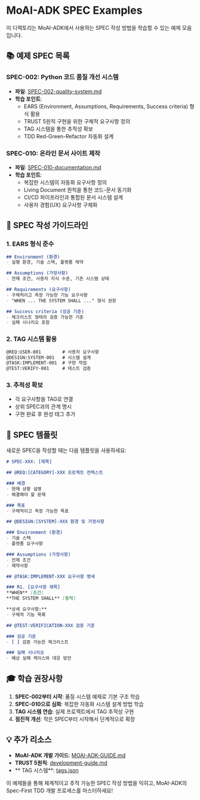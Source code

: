 # MoAI-ADK SPEC Examples

이 디렉토리는 MoAI-ADK에서 사용하는 SPEC 작성 방법을 학습할 수 있는 예제 모음입니다.

## 📚 예제 SPEC 목록

### SPEC-002: Python 코드 품질 개선 시스템
- **파일**: [SPEC-002-quality-system.md](./SPEC-002-quality-system.md)
- **학습 포인트**:
  - EARS (Environment, Assumptions, Requirements, Success criteria) 형식 활용
  - TRUST 5원칙 구현을 위한 구체적 요구사항 정의
  -  TAG 시스템을 통한 추적성 확보
  - TDD Red-Green-Refactor 자동화 설계

### SPEC-010: 온라인 문서 사이트 제작
- **파일**: [SPEC-010-documentation.md](./SPEC-010-documentation.md)
- **학습 포인트**:
  - 복잡한 시스템의 자동화 요구사항 정의
  - Living Document 원칙을 통한 코드-문서 동기화
  - CI/CD 파이프라인과 통합된 문서 시스템 설계
  - 사용자 경험(UX) 요구사항 구체화

## 🎯 SPEC 작성 가이드라인

### 1. EARS 형식 준수
```markdown
## Environment (환경)
- 실행 환경, 기술 스택, 플랫폼 제약

## Assumptions (가정사항)
- 전제 조건, 사용자 지식 수준, 기존 시스템 상태

## Requirements (요구사항)
- 구체적이고 측정 가능한 기능 요구사항
- "WHEN ... THE SYSTEM SHALL ..." 형식 권장

## Success criteria (성공 기준)
- 체크리스트 형태의 검증 가능한 기준
- 실패 시나리오 포함
```

### 2.  TAG 시스템 활용
```markdown
@REQ:USER-001        # 사용자 요구사항
@DESIGN:SYSTEM-001   # 시스템 설계
@TASK:IMPLEMENT-001  # 구현 작업
@TEST:VERIFY-001     # 테스트 검증
```

### 3. 추적성 확보
- 각 요구사항을 TAG로 연결
- 상위 SPEC과의 관계 명시
- 구현 완료 후 완성 태그 추가

## 📝 SPEC 템플릿

새로운 SPEC을 작성할 때는 다음 템플릿을 사용하세요:

```markdown
# SPEC-XXX: [제목]

## @REQ:[CATEGORY]-XXX 프로젝트 컨텍스트

### 배경
- 현재 상황 설명
- 해결해야 할 문제

### 목표
- 구체적이고 측정 가능한 목표

## @DESIGN:[SYSTEM]-XXX 환경 및 가정사항

### Environment (환경)
- 기술 스택
- 플랫폼 요구사항

### Assumptions (가정사항)
- 전제 조건
- 제약사항

## @TASK:IMPLEMENT-XXX 요구사항 명세

### R1. [요구사항 제목]
**WHEN** [조건]
**THE SYSTEM SHALL** [동작]

**상세 요구사항:**
- 구체적 기능 목록

## @TEST:VERIFICATION-XXX 검증 기준

### 성공 기준
- [ ] 검증 가능한 체크리스트

### 실패 시나리오
- 예상 실패 케이스와 대응 방안
```

## 🎓 학습 권장사항

1. **SPEC-002부터 시작**: 품질 시스템 예제로 기본 구조 학습
2. **SPEC-010으로 심화**: 복잡한 자동화 시스템 설계 방법 학습
3. **TAG 시스템 연습**: 실제 프로젝트에서 TAG 추적성 구현
4. **점진적 개선**: 작은 SPEC부터 시작해서 단계적으로 확장

## 💡 추가 리소스

- **MoAI-ADK 개발 가이드**: [MOAI-ADK-GUIDE.md](../../MOAI-ADK-GUIDE.md)
- **TRUST 5원칙**: [development-guide.md](../../.moai/memory/development-guide.md)
- ** TAG 시스템**: [tags.json](../../.moai/indexes/tags.json)

이 예제들을 통해 체계적이고 추적 가능한 SPEC 작성 방법을 익히고, MoAI-ADK의 Spec-First TDD 개발 프로세스를 마스터하세요!